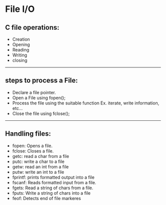 # File I/O
## C file operations:
- Creation
- Opening
- Reading
- Writing
- closing
<hr>

## steps to process a File:
- Declare a file pointer.
- Open a File using fopen();
- Process the file using the suitable function
    Ex. iterate, write information, etc...
- Close the file using fclose();
<hr>

## Handling files:
- fopen: Opens a file.
- fclose: Closes a file.
- getc: read a char from a file
- putc: write a char to a file
- getw: read an int from a file
- putw: write an int to a file
- fprintf: prints formatted output into a file
- fscanf: Reads formatted input from a file.
- fgets: Read a string of chars from a file.
- fputs: Write a string of chars into a file
- feof: Detects end of file markeres
